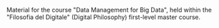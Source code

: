 Material for the course "Data Management for Big Data", held within the "Filosofia del Digitale" (Digital Philosophy) first-level master course.

